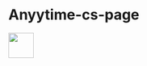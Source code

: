 # Anyytime-cs-page


<img src="https://user-images.githubusercontent.com/38530748/142772996-16beb141-7686-42b5-8b42-b46d9ee92235.png" width="50" height="50"/>
